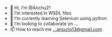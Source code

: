 - 👋 Hi, I’m @Anchu21
- 👀 I’m interested in WSDL files 
- 🌱 I’m currently learning Selenium using python 
- 💞️ I’m looking to collaborate on ...
- 📫 How to reach me ...ansurio13@gmail.com

<!---
Anchu21/Anchu21 is a ✨ special ✨ repository because its `README.md` (this file) appears on your GitHub profile.
You can click the Preview link to take a look at your changes.
--->
